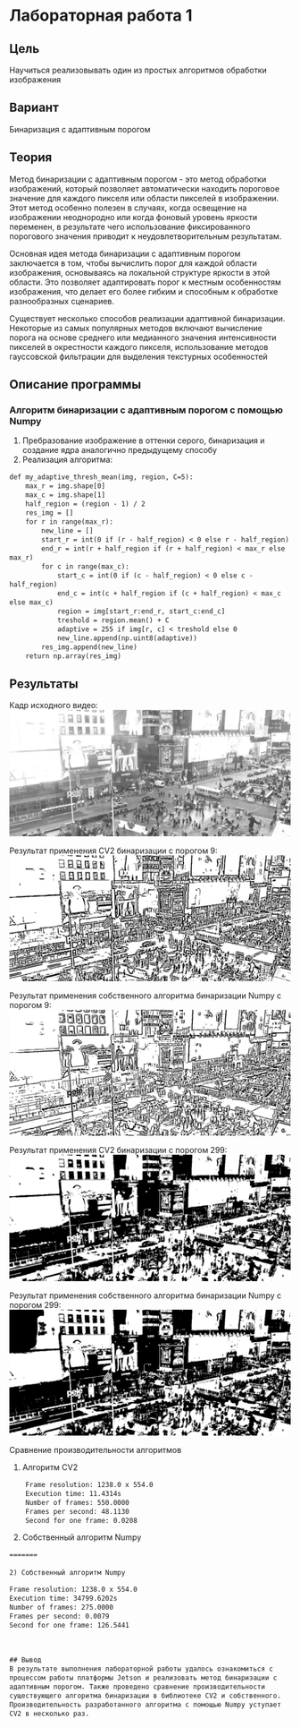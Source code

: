 # Лабораторная работа 1

## Цель
Научиться реализовывать один из простых алгоритмов обработки изображения

## Вариант
Бинаризация с адаптивным порогом

## Теория
Метод бинаризации с адаптивным порогом - это метод обработки изображений, который позволяет автоматически находить пороговое значение для каждого пикселя или области пикселей в изображении. Этот метод особенно полезен в случаях, когда освещение на изображении неоднородно или когда фоновый уровень яркости переменен, в результате чего использование фиксированного порогового значения приводит к неудовлетворительным результатам.

Основная идея метода бинаризации с адаптивным порогом заключается в том, чтобы вычислить порог для каждой области изображения, основываясь на локальной структуре яркости в этой области. Это позволяет адаптировать порог к местным особенностям изображения, что делает его более гибким и способным к обработке разнообразных сценариев.

Существует несколько способов реализации адаптивной бинаризации. Некоторые из самых популярных методов включают вычисление порога на основе среднего или медианного значения интенсивности пикселей в окрестности каждого пикселя, использование методов гауссовской фильтрации для выделения текстурных особенностей

## Описание программы

### Алгоритм бинаризации с адаптивным порогом с помощью Numpy
1. Пребразование изображение в оттенки серого, бинаризация и создание ядра аналогично предыдущему способу
2. Реализация алгоритма:
```
def my_adaptive_thresh_mean(img, region, C=5):
    max_r = img.shape[0]
    max_c = img.shape[1]
    half_region = (region - 1) / 2
    res_img = []
    for r in range(max_r):
        new_line = []
        start_r = int(0 if (r - half_region) < 0 else r - half_region)
        end_r = int(r + half_region if (r + half_region) < max_r else max_r)
        for c in range(max_c):
            start_c = int(0 if (c - half_region) < 0 else c - half_region)
            end_c = int(c + half_region if (c + half_region) < max_c else max_c)
            region = img[start_r:end_r, start_c:end_c]
            treshold = region.mean() + C
            adaptive = 255 if img[r, c] < treshold else 0
            new_line.append(np.uint8(adaptive))
        res_img.append(new_line)
    return np.array(res_img)
```

## Результаты
Кадр исходного видео:
![image](../img/cv2_original.jpg)

Результат применения CV2 бинаризации с порогом 9:
![image](../img/cv2_adaptive_9.jpg)

Результат применения собственного алгоритма бинаризации Numpy с порогом 9:
![image](../img/numpy_adaptive_9.jpg)

Результат применения CV2 бинаризации с порогом 299:
![image](../img/cv2_adaptive_299.jpg)

Результат применения собственного алгоритма бинаризации Numpy с порогом 299: 
![image](../img/numpy_adaptive_299.jpg)

Сравнение производительности алгоритмов

1) Алгоритм CV2

```
    Frame resolution: 1238.0 х 554.0
    Execution time: 11.4314s
    Number of frames: 550.0000
    Frames per second: 48.1130
    Second for one frame: 0.0208
```

2) Собственный алгоритм Numpy

```
=======

2) Собственный алгоритм Numpy

```
    Frame resolution: 1238.0 х 554.0
    Execution time: 34799.6202s
    Number of frames: 275.0000
    Frames per second: 0.0079
    Second for one frame: 126.5441

```


## Вывод
В результате выполнения лабораторной работы удалось ознакомиться с процессом работы платформы Jetson и реализовать метод бинаризации с адаптивным порогом. Также проведено сравнение производительности существующего алгоритма бинаризации в библиотеке CV2 и собственного. Производительность разработанного алгоритма с помощью Numpy уступает CV2 в несколько раз.
